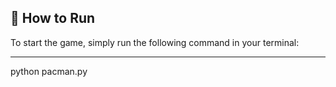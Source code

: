 
## 🚀 How to Run

To start the game, simply run the following command in your terminal:

---
python pacman.py
